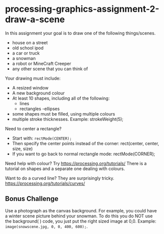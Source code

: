 # processing-graphics-assignment-2-draw-a-scene

In this assignment your goal is to draw one of the following things/scenes.  
- house on a street
- old school ipod
- a car or truck
- a snowman
- a robot or MineCraft Creeper
- any other scene that you can think of

Your drawing must include:
- A resized window
- A new background colour
- At least 10 shapes, including all of the following:
  - lines
  - rectangles
  -ellipses
- some shapes must be filled, using multiple colours
- multiple stroke thicknesses. Example:  strokeWeight(5);

Need to center a rectangle? 
- Start with: ```rectMode(CENTER);```
- Then specify the center points instead of the corner: rect(center, center, size, size)
- If you want to go back to normal rectangle mode:	rectMode(CORNER);

Need help with colour?  Try https://processing.org/tutorials/  There is a tutorial on shapes and a separate one dealing with colours.

Want to do a curved line? They are surprisingly tricky.  https://processing.org/tutorials/curves/ 

## Bonus Challenge 
Use a photograph as the canvas background. For example, you could have a winter scene picture behind your snowman. To do this you do NOT use the background( ) code, you just put the right sized image at 0,0.  Example: ```image(snowscene.jpg, 0, 0, 400, 600);```.


